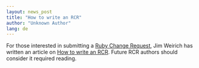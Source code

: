 ```yaml
---
layout: news_post
title: "How to write an RCR"
author: "Unknown Author"
lang: de
---
```


For those interested in submitting a [Ruby Change Request][1], Jim
Weirich has written an article on [How to write an RCR][2]. Future RCR
authors should consider it required reading.



[1]: http://rcrchive.net 
[2]: http://onestepback.org/index.cgi/Tech/Ruby/WritingRcrs.rdoc 
